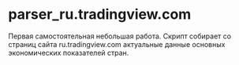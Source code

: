 # parser_ru.tradingview.com
Первая самостоятельная небольшая работа. Скрипт собирает со страниц сайта ru.tradingview.com актуальные данные основных экономических показателей стран.
